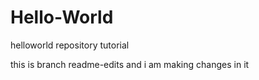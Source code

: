 # Hello-World
helloworld repository tutorial

this is branch readme-edits and i am making changes in it
